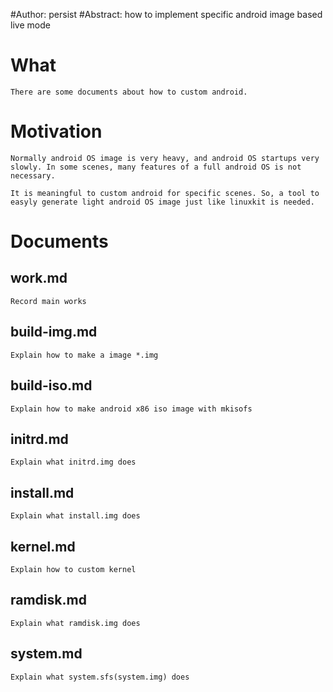 #Author: persist
#Abstract: how to implement specific android image based live mode

# What

	There are some documents about how to custom android. 


# Motivation

	Normally android OS image is very heavy, and android OS startups very slowly. In some scenes, many features of a full android OS is not necessary.

	It is meaningful to custom android for specific scenes. So, a tool to easyly generate light android OS image just like linuxkit is needed.

# Documents


## work.md

	Record main works

## build-img.md
	
	Explain how to make a image *.img

## build-iso.md

	Explain how to make android x86 iso image with mkisofs

## initrd.md

	Explain what initrd.img does

## install.md

	Explain what install.img does

## kernel.md

	Explain how to custom kernel

## ramdisk.md

	Explain what ramdisk.img does

## system.md

	Explain what system.sfs(system.img) does

